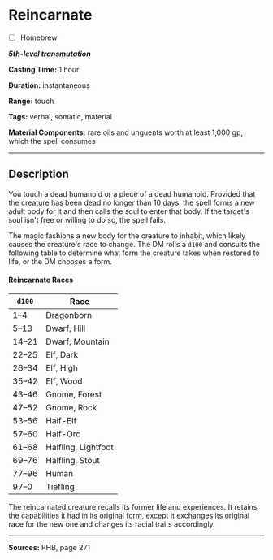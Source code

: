 # Reincarnate

- [ ] Homebrew

***5th-level transmutation***

**Casting Time:** 1 hour

**Duration:** instantaneous

**Range:** touch

**Tags:** verbal, somatic, material

**Material Components:** rare oils and unguents worth at least 1,000 gp, which the spell consumes

---

## Description
You touch a dead humanoid or a piece of a dead humanoid.
Provided that the creature has been dead no longer than 10 days, the spell forms a new adult body for it and then calls the soul to enter that body.
If the target's soul isn't free or willing to do so, the spell fails.

The magic fashions a new body for the creature to inhabit, which likely causes the creature's race to change.
The DM rolls a `d100` and consults the following table to determine what form the creature takes when restored to life, or the DM chooses a form.

#### Reincarnate Races
| `d100` | Race |
|-----|-----|
| 1&ndash;4 | Dragonborn |
| 5&ndash;13 | Dwarf, Hill |
| 14&ndash;21 | Dwarf, Mountain |
| 22&ndash;25 | Elf, Dark |
| 26&ndash;34 | Elf, High |
| 35&ndash;42 | Elf, Wood |
| 43&ndash;46 | Gnome, Forest |
| 47&ndash;52 | Gnome, Rock |
| 53&ndash;56 | Half-Elf |
| 57&ndash;60 | Half-Orc |
| 61&ndash;68 | Halfling, Lightfoot |
| 69&ndash;76 | Halfling, Stout |
| 77&ndash;96 | Human |
| 97&ndash;0 | Tiefling |

The reincarnated creature recalls its former life and experiences.
It retains the capabilities it had in its original form, except it exchanges its original race for the new one and changes its racial traits accordingly.

---

**Sources:** PHB, page 271
